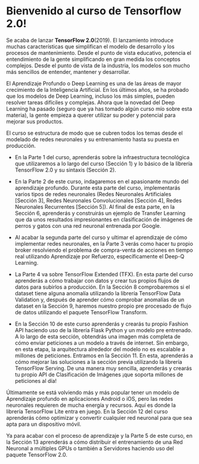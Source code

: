 # Bienvenido al curso de Tensorflow 2.0!

Se acaba de lanzar **TensorFlow 2.0**(2019). El lanzamiento introduce muchas características que simplifican el modelo de desarrollo y los procesos de mantenimiento. Desde el punto de vista educativo, potencia el entendimiento de la gente simplificando en gran medida los conceptos complejos. Desde el punto de vista de la industria, los modelos son mucho más sencillos de entender, mantener y desarrollar.  

El Aprendizaje Profundo o Deep Learning es una de las áreas de mayor crecimiento de la Inteligencia Artificial. En los últimos años, se ha probado que los modelos de Deep Learning, incluso los más simples, pueden resolver tareas difíciles y complejas. Ahora que la novedad del Deep Learning ha pasado (seguro que ya has tomado algún curso mío sobre esta materia), la gente empieza a querer utilizar su poder y potencial para mejorar sus productos.  

El curso se estructura de modo que se cubren todos los temas desde el modelado de redes neuronales y su entrenamiento hasta su puesta en producción.  

- En la Parte 1 del curso, aprenderás sobre la infraestructura tecnológica que utilizaremos a lo largo del curso (Sección 1) y lo básico de la librería TensorFlow 2.0 y su sintaxis (Sección 2).  

- En la Parte 2 de este curso, indagaremos en el apasionante mundo del aprendizaje profundo. Durante esta parte del curso, implementarás varios tipos de redes neuronales (Redes Neuronales Artificiales [Sección 3], Redes Neuronales Convolucionales [Sección 4], Redes Neuronales Recurrentes [Sección 5]). Al final de esta parte, en la Sección 6, aprenderás y construirás un ejemplo de Transfer Learning que da unos resultados impresionantes en clasificación de imágenes de perros y gatos con una red neuronal entrenada por Google.    

- Al acabar la segunda parte del curso y ultimar el aprendizaje de cómo implementar redes neuronales, en la Parte 3 verás como hacer tu propio broker resolviendo el problema de compra-venta de acciones en tiempo real utilizando Aprendizaje por Refuerzo, específicamente el Deep-Q Learning.  

- La Parte 4 va sobre TensorFlow Extended (TFX). En esta parte del curso aprenderás a cómo trabajar con datos y crear tus propios flujos de datos para subirlos a producción. En la Sección 8 comprobaremos si el dataset tiene alguna anomalía utilizando la librería TensorFlow Data Validation y, después de aprender cómo comprobar anomalías de un dataset en la Sección 9, haremos nuestro propio pre procesado de flujo de datos utilizando el paquete TensorFlow Transform.  

- En la Sección 10 de este curso aprenderás y crearás tu propio Fashion API haciendo uso de la librería Flask Python y un modelo pre entrenado. A lo largo de esta sección, obtendrás una imagen más completa de cómo enviar peticiones a un modelo a través de internet. Sin embargo, en esta etapa, la arquitectura alrededor del modelo no es escalable a millones de peticiones. Entramos en la Sección 11. En esta, aprenderás a cómo mejorar las soluciones a la sección previa utilizando la librería TensorFlow Serving. De una manera muy sencilla, aprenderás y crearás tu propio API de Clasificación de Imágenes ¡que soporta millones de peticiones al día!  

Últimamente se está volviendo más y más popular tener un modelo de Aprendizaje profundo en aplicaciones Android o iOS, pero las redes neuronales requieren de mucha energía y recursos. Aquí es donde la librería TensorFlow Lite entra en juego. En la Sección 12 del curso aprenderás cómo optimizar y convertir cualquier red neuronal para que sea apta para un dispositivo móvil.  

Ya para acabar con el proceso de aprendizaje y la Parte 5 de este curso, en la Sección 13 aprenderás a cómo distribuir el entrenamiento de una Red Neuronal a múltiples GPUs o también a Servidores haciendo uso del paquete TensorFlow 2.0.  
